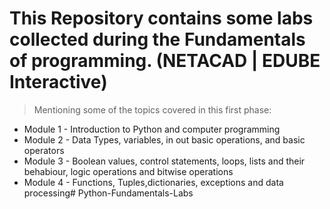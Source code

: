 # This Repository contains some labs collected during the Fundamentals of programming. (NETACAD | EDUBE Interactive)

> Mentioning some of the topics covered in this first phase:
* Module 1 - Introduction to Python and computer programming
* Module 2 - Data Types, variables, in out basic operations, and basic operators
* Module 3 - Boolean values, control statements, loops, lists and their behabiour, logic operations and bitwise operations
* Module 4 - Functions, Tuples,dictionaries, exceptions and data processing# Python-Fundamentals-Labs
